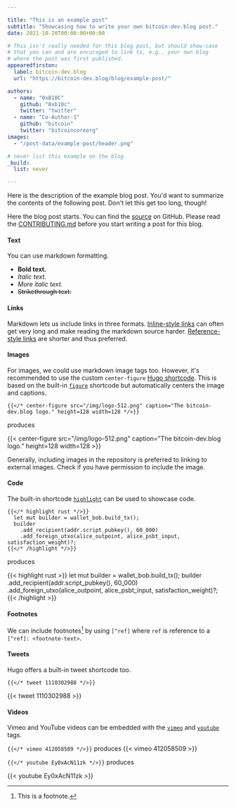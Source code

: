 ```yaml
---

title: "This is an example post"
subtitle: "Showcasing how to write your own bitcoin-dev.blog post."
date: 2021-10-20T00:00:00+00:00

# This isn't really needed for this blog post, but should show-case
# that you can and are encuraged to link to, e.g., your own blog
# where the post was first published.
appearedfirston:
  label: bitcoin-dev.blog
  url: "https://bitcoin-dev.blog/blog/example-post/"

authors:
  - name: "0xB10C"
    github: "0xb10c"
    twitter: "twitter"
  - name: "Co-Author-1"
    github: "bitcoin"
    twitter: "bitcoincoreorg"
images:
  - "/post-data/example-post/header.png"

# never list this example on the blog
_build:
  list: never

---
```


Here is the description of the example blog post.
You'd want to summarize the contents of the following post.
Don't let this get too long, though!

<!--more-->



Here the blog post starts.
You can find the [source] on GitHub.
Please read the [CONTRIBUTING.md] before you start writing a post for this blog.

[CONTRIBUTING.md]: https://github.com/dev-bitcoin/blog/blob/main/CONTRIBUTING.md
[source]: https://github.com/dev-bitcoin/blog/blob/main/content/blog/example-post.md?plain=1

#### Text

You can use markdown formatting.

- **Bold text.**
- _Italic text._
- *More italic text.*
- ~~Strikethrough text.~~


#### Links

Markdown lets us include links in three formats.
[Inline-style links](https://your-looooong-url.btc) can often get very long and make reading the markdown source harder.
[Reference-style links] are shorter and thus preferred.

[Reference-style links]: https://your-looooong-url.btc

#### Images

For images, we could use markdown image tags too.
However, it's recommended to use the custom `center-figure` [Hugo shortcode].
This is based on the built-in [`figure`] shortcode but automatically centers the image and captions.

[Hugo shortcode]: https://gohugo.io/content-management/shortcodes/
[`figure`]: https://gohugo.io/content-management/shortcodes/#figure

```
{{</* center-figure src="/img/logo-512.png" caption="The bitcoin-dev.blog logo." height=128 width=128 */>}}
```
produces

{{< center-figure src="/img/logo-512.png" caption="The bitcoin-dev.blog logo." height=128 width=128 >}}

Generally, including images in the repository is preferred to linking to external images.
Check if you have permission to include the image.

#### Code

The built-in shortcode [`highlight`] can be used to showcase code.

```
{{</* highlight rust */>}}
  let mut builder = wallet_bob.build_tx();
  builder
    .add_recipient(addr.script_pubkey(), 60_000)
    .add_foreign_utxo(alice_outpoint, alice_psbt_input, satisfaction_weight)?;
{{</* /highlight */>}}
```

produces


{{< highlight rust >}}
  let mut builder = wallet_bob.build_tx();
  builder
    .add_recipient(addr.script_pubkey(), 60_000)
    .add_foreign_utxo(alice_outpoint, alice_psbt_input, satisfaction_weight)?;
{{< /highlight >}}


[`highlight`]: https://gohugo.io/content-management/shortcodes/#highlight

#### Footnotes

We can include footnotes[^this-is-a-footnote-ref] by using `[^ref]` where `ref` is reference to a `[^ref]: <footnote-text>`.

[^this-is-a-footnote-ref]: This is a footnote.


#### Tweets

Hugo offers a built-in tweet shortcode too.

```
{{</* tweet 1110302988 */>}}
```

{{< tweet 1110302988 >}}


#### Videos

Vimeo and YouTube videos can be embedded with the [`vimeo`] and [`youtube`] tags.

[`vimeo`]: https://gohugo.io/content-management/shortcodes/#vimeo

[`youtube`]: https://gohugo.io/content-management/shortcodes/#youtube

`{{</* vimeo 412058509 */>}}` produces
{{< vimeo 412058509 >}}


`{{</* youtube Ey0xAcN11zk */>}}`
produces


{{< youtube Ey0xAcN11zk >}}
